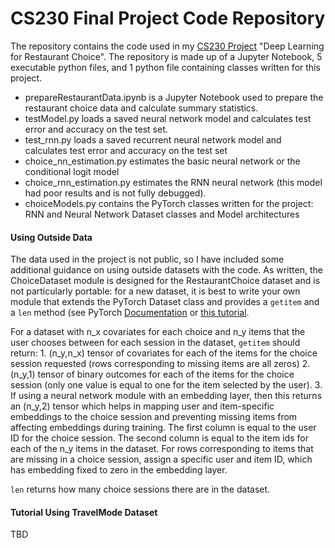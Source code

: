 # CS230 Final Project Code Repository

The repository contains the code used in my [CS230 Project](http://evanmunro.ca/files/restaurantChoice.pdf) "Deep Learning for Restaurant Choice". The repository is made up of a Jupyter Notebook, 5 executable python files, and 1 python file containing classes written for this project.  

- prepareRestaurantData.ipynb is a Jupyter Notebook used to prepare the restaurant choice data and calculate summary statistics.
- testModel.py loads a saved neural network model and calculates test error and accuracy on the test set.
- test_rnn.py loads a saved recurrent neural network model and calculates test error and accuracy on the test set
- choice_nn_estimation.py estimates the basic neural network or the conditional logit model  
- choice_rnn_estimation.py estimates the RNN neural network (this model had poor results and is not fully debugged).
- choiceModels.py contains the PyTorch classes written for the project: RNN and Neural Network Dataset classes and Model architectures


#### Using Outside Data

The data used in the project is not public, so I have included some additional guidance on using outside datasets with the code. As written, the ChoiceDataset module is designed for the RestaurantChoice dataset and is not particularly portable: for a new dataset, it is best to write your own module that extends the PyTorch Dataset class and provides a `getitem` and a `len` method (see PyTorch [Documentation](https://pytorch.org/docs/stable/torchvision/datasets.html) or [this tutorial](https://stanford.edu/~shervine/blog/pytorch-how-to-generate-data-parallel).

For a dataset with n_x covariates for each choice and n_y items that the user chooses between for each session in the dataset, `getitem` should return: 1. (n_y,n_x) tensor of covariates for each of the items for the choice session requested (rows corresponding to missing items are all zeros) 2. (n_y,1) tensor of binary outcomes for each of the items for the choice session (only one value is equal to one for the item selected by the user). 3. If using a neural network module with an embedding layer, then this returns an (n_y,2) tensor which helps in mapping user and item-specific embeddings to the choice session and preventing missing items from affecting embeddings during training. The first column is equal to the user ID for the choice session. The second column is equal to the item ids for each of the n_y items in the dataset. For rows corresponding to items that are missing in a choice session, assign a specific user and item ID, which has embedding fixed to zero in the embedding layer.  

`len` returns how many choice sessions there are in the dataset.

#### Tutorial Using TravelMode Dataset

TBD
